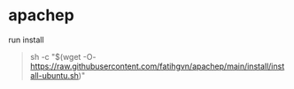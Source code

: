 # apachep

run install

> sh -c "$(wget -O- https://raw.githubusercontent.com/fatihgvn/apachep/main/install/install-ubuntu.sh)"
